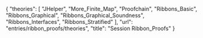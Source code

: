 {
    "theories": [
        "JHelper",
        "More_Finite_Map",
        "Proofchain",
        "Ribbons_Basic",
        "Ribbons_Graphical",
        "Ribbons_Graphical_Soundness",
        "Ribbons_Interfaces",
        "Ribbons_Stratified"
    ],
    "url": "entries/ribbon_proofs/theories",
    "title": "Session Ribbon_Proofs"
}